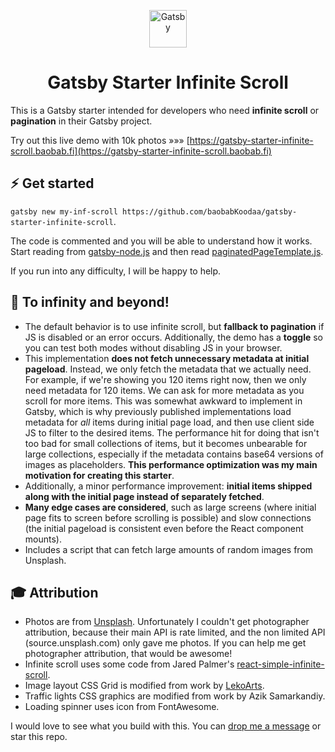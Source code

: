<p align="center">
  <a href="https://www.gatsbyjs.org">
    <img alt="Gatsby" src="https://www.gatsbyjs.org/monogram.svg" width="60" />
  </a>
</p>
<h1 align="center">
  Gatsby Starter Infinite Scroll
</h1>

This is a Gatsby starter intended for developers who need **infinite scroll** or **pagination** in their Gatsby project. 

Try out this live demo with 10k photos »»» [https://gatsby-starter-infinite-scroll.baobab.fi](https://gatsby-starter-infinite-scroll.baobab.fi)

## :zap: Get started

`gatsby new my-inf-scroll https://github.com/baobabKoodaa/gatsby-starter-infinite-scroll`.

The code is commented and you will be able to understand how it works. Start reading from [gatsby-node.js](https://github.com/baobabKoodaa/gatsby-starter-infinite-scroll/blob/master/gatsby-node.js) and then read [paginatedPageTemplate.js](https://github.com/baobabKoodaa/gatsby-starter-infinite-scroll/blob/master/src/templates/paginatedPageTemplate.js).

If you run into any difficulty, I will be happy to help.

## 🚀 To infinity and beyond!

- The default behavior is to use infinite scroll, but **fallback to pagination** if JS is disabled or an error occurs. Additionally, the demo has a **toggle** so you can test both modes without disabling JS in your browser.
- This implementation **does not fetch unnecessary metadata at initial pageload**. Instead, we only fetch the metadata that we actually need. For example, if we're showing you 120 items right now, then we only need metadata for 120 items. We can ask for more metadata as you scroll for more items. This was somewhat awkward to implement in Gatsby, which is why previously published implementations load metadata for _all_ items during initial page load, and then use client side JS to filter to the desired items. The performance hit for doing that isn't too bad for small collections of items, but it becomes unbearable for large collections, especially if the metadata contains base64 versions of images as placeholders. **This performance optimization was my main motivation for creating this starter**.
- Additionally, a minor performance improvement: **initial items shipped along with the initial page instead of separately fetched**.
- **Many edge cases are considered**, such as large screens (where initial page fits to screen before scrolling is possible) and slow connections (the initial pageload is consistent even before the React component mounts).
- Includes a script that can fetch large amounts of random images from Unsplash.

## 🎓 Attribution

- Photos are from [Unsplash](https://unsplash.com). Unfortunately I couldn't get photographer attribution, because their main API is rate limited, and the non limited API (source.unsplash.com) only gave me photos. If you can help me get photographer attribution, that would be awesome!
- Infinite scroll uses some code from Jared Palmer's [react-simple-infinite-scroll](https://github.com/jaredpalmer/react-simple-infinite-scroll).
- Image layout CSS Grid is modified from work by [LekoArts](https://www.lekoarts.de/).
- Traffic lights CSS graphics are modified from work by Azik Samarkandiy.
- Loading spinner uses icon from FontAwesome.

I would love to see what you build with this. You can [drop me a message](https://blog.baobab.fi/contact) or star this repo.
